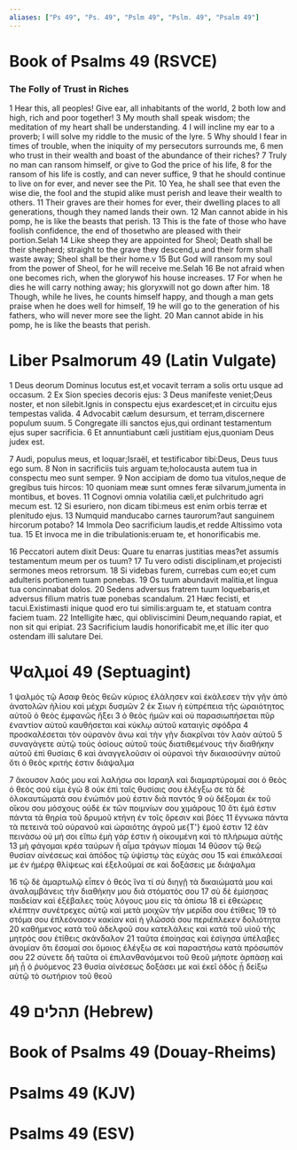 ```yaml
---
aliases: ["Ps 49", "Ps. 49", "Pslm 49", "Pslm. 49", "Psalm 49"]
---
```



# Book of Psalms 49 (RSVCE)

### The Folly of Trust in Riches
1 Hear this, all peoples! Give ear, all inhabitants of the world,
2 both low and high, rich and poor together!
3 My mouth shall speak wisdom; the meditation of my heart shall be understanding.
4 I will incline my ear to a proverb; I will solve my riddle to the music of the lyre.
5 Why should I fear in times of trouble, when the iniquity of my persecutors surrounds me,
6 men who trust in their wealth and boast of the abundance of their riches?
7 Truly no man can ransom himself, or give to God the price of his life,
8 for the ransom of his life is costly, and can never suffice,
9 that he should continue to live on for ever, and never see the Pit.
10 Yea, he shall see that even the wise die, the fool and the stupid alike must perish and leave their wealth to others.
11 Their graves are their homes for ever, their dwelling places to all generations, though they named lands their own.
12 Man cannot abide in his pomp, he is like the beasts that perish.
13 This is the fate of those who have foolish confidence, the end of thosetwho are pleased with their portion.Selah
14 Like sheep they are appointed for Sheol; Death shall be their shepherd; straight to the grave they descend,u and their form shall waste away; Sheol shall be their home.v
15 But God will ransom my soul from the power of Sheol, for he will receive me.Selah
16 Be not afraid when one becomes rich, when the glorywof his house increases.
17 For when he dies he will carry nothing away; his gloryxwill not go down after him.
18 Though, while he lives, he counts himself happy, and though a man gets praise when he does well for himself,
19 he will go to the generation of his fathers, who will never more see the light.
20 Man cannot abide in his pomp, he is like the beasts that perish.


# Liber Psalmorum 49 (Latin Vulgate)

1 Deus deorum Dominus locutus est,et vocavit terram a solis ortu usque ad occasum.
2 Ex Sion species decoris ejus:
3 Deus manifeste veniet;Deus noster, et non silebit.Ignis in conspectu ejus exardescet;et in circuitu ejus tempestas valida.
4 Advocabit cælum desursum, et terram,discernere populum suum.
5 Congregate illi sanctos ejus,qui ordinant testamentum ejus super sacrificia.
6 Et annuntiabunt cæli justitiam ejus,quoniam Deus judex est.

7 Audi, populus meus, et loquar;Israël, et testificabor tibi:Deus, Deus tuus ego sum.
8 Non in sacrificiis tuis arguam te;holocausta autem tua in conspectu meo sunt semper.
9 Non accipiam de domo tua vitulos,neque de gregibus tuis hircos:
10 quoniam meæ sunt omnes feræ silvarum,jumenta in montibus, et boves.
11 Cognovi omnia volatilia cæli,et pulchritudo agri mecum est.
12 Si esuriero, non dicam tibi:meus est enim orbis terræ et plenitudo ejus.
13 Numquid manducabo carnes taurorum?aut sanguinem hircorum potabo?
14 Immola Deo sacrificium laudis,et redde Altissimo vota tua.
15 Et invoca me in die tribulationis:eruam te, et honorificabis me.

16 Peccatori autem dixit Deus: Quare tu enarras justitias meas?et assumis testamentum meum per os tuum?
17 Tu vero odisti disciplinam,et projecisti sermones meos retrorsum.
18 Si videbas furem, currebas cum eo;et cum adulteris portionem tuam ponebas.
19 Os tuum abundavit malitia,et lingua tua concinnabat dolos.
20 Sedens adversus fratrem tuum loquebaris,et adversus filium matris tuæ ponebas scandalum.
21 Hæc fecisti, et tacui.Existimasti inique quod ero tui similis:arguam te, et statuam contra faciem tuam.
22 Intelligite hæc, qui obliviscimini Deum,nequando rapiat, et non sit qui eripiat.
23 Sacrificium laudis honorificabit me,et illic iter quo ostendam illi salutare Dei.


# Ψαλμοί 49 (Septuagint)

1 ψαλμὸς τῷ Ασαφ θεὸς θεῶν κύριος ἐλάλησεν καὶ ἐκάλεσεν τὴν γῆν ἀπὸ ἀνατολῶν ἡλίου καὶ μέχρι δυσμῶν
2 ἐκ Σιων ἡ εὐπρέπεια τῆς ὡραιότητος αὐτοῦ ὁ θεὸς ἐμφανῶς ἥξει
3 ὁ θεὸς ἡμῶν καὶ οὐ παρασιωπήσεται πῦρ ἐναντίον αὐτοῦ καυθήσεται καὶ κύκλῳ αὐτοῦ καταιγὶς σφόδρα
4 προσκαλέσεται τὸν οὐρανὸν ἄνω καὶ τὴν γῆν διακρῖναι τὸν λαὸν αὐτοῦ
5 συναγάγετε αὐτῷ τοὺς ὁσίους αὐτοῦ τοὺς διατιθεμένους τὴν διαθήκην αὐτοῦ ἐπὶ θυσίαις
6 καὶ ἀναγγελοῦσιν οἱ οὐρανοὶ τὴν δικαιοσύνην αὐτοῦ ὅτι ὁ θεὸς κριτής ἐστιν διάψαλμα

7 ἄκουσον λαός μου καὶ λαλήσω σοι Ισραηλ καὶ διαμαρτύρομαί σοι ὁ θεὸς ὁ θεός σού εἰμι ἐγώ
8 οὐκ ἐπὶ ταῖς θυσίαις σου ἐλέγξω σε τὰ δὲ ὁλοκαυτώματά σου ἐνώπιόν μού ἐστιν διὰ παντός
9 οὐ δέξομαι ἐκ τοῦ οἴκου σου μόσχους οὐδὲ ἐκ τῶν ποιμνίων σου χιμάρους
10 ὅτι ἐμά ἐστιν πάντα τὰ θηρία τοῦ δρυμοῦ κτήνη ἐν τοῖς ὄρεσιν καὶ βόες
11 ἔγνωκα πάντα τὰ πετεινὰ τοῦ οὐρανοῦ καὶ ὡραιότης ἀγροῦ με{T'} ἐμοῦ ἐστιν
12 ἐὰν πεινάσω οὐ μή σοι εἴπω ἐμὴ γάρ ἐστιν ἡ οἰκουμένη καὶ τὸ πλήρωμα αὐτῆς
13 μὴ φάγομαι κρέα ταύρων ἢ αἷμα τράγων πίομαι
14 θῦσον τῷ θεῷ θυσίαν αἰνέσεως καὶ ἀπόδος τῷ ὑψίστῳ τὰς εὐχάς σου
15 καὶ ἐπικάλεσαί με ἐν ἡμέρᾳ θλίψεως καὶ ἐξελοῦμαί σε καὶ δοξάσεις με διάψαλμα

16 τῷ δὲ ἁμαρτωλῷ εἶπεν ὁ θεός ἵνα τί σὺ διηγῇ τὰ δικαιώματά μου καὶ ἀναλαμβάνεις τὴν διαθήκην μου διὰ στόματός σου
17 σὺ δὲ ἐμίσησας παιδείαν καὶ ἐξέβαλες τοὺς λόγους μου εἰς τὰ ὀπίσω
18 εἰ ἐθεώρεις κλέπτην συνέτρεχες αὐτῷ καὶ μετὰ μοιχῶν τὴν μερίδα σου ἐτίθεις
19 τὸ στόμα σου ἐπλεόνασεν κακίαν καὶ ἡ γλῶσσά σου περιέπλεκεν δολιότητα
20 καθήμενος κατὰ τοῦ ἀδελφοῦ σου κατελάλεις καὶ κατὰ τοῦ υἱοῦ τῆς μητρός σου ἐτίθεις σκάνδαλον
21 ταῦτα ἐποίησας καὶ ἐσίγησα ὑπέλαβες ἀνομίαν ὅτι ἔσομαί σοι ὅμοιος ἐλέγξω σε καὶ παραστήσω κατὰ πρόσωπόν σου
22 σύνετε δὴ ταῦτα οἱ ἐπιλανθανόμενοι τοῦ θεοῦ μήποτε ἁρπάσῃ καὶ μὴ ᾖ ὁ ῥυόμενος
23 θυσία αἰνέσεως δοξάσει με καὶ ἐκεῖ ὁδός ᾗ δείξω αὐτῷ τὸ σωτήριον τοῦ θεοῦ


# 49 תהלים (Hebrew)


# Book of Psalms 49 (Douay-Rheims)


# Psalms 49 (KJV)


# Psalms 49 (ESV)

